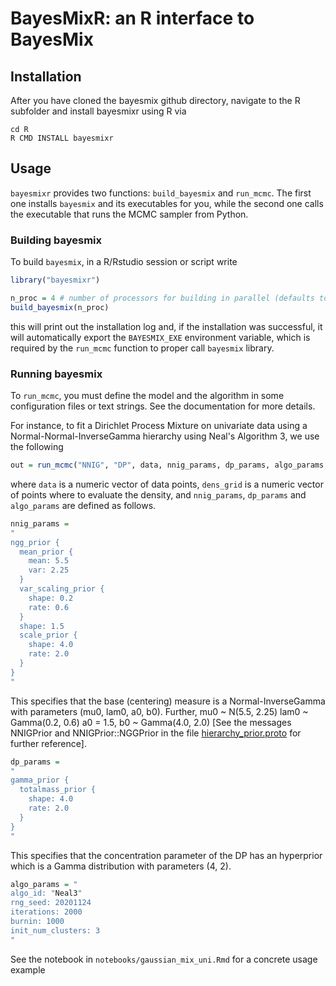 # BayesMixR: an R interface to BayesMix

## Installation

After you have cloned the bayesmix github directory, navigate to the R subfolder and
install bayesmixr using R via

```shell
cd R
R CMD INSTALL bayesmixr
```

## Usage

`bayesmixr` provides two functions: `build_bayesmix` and `run_mcmc`. The first one
installs `bayesmix` and its executables for you, while the second one calls the
executable that runs the MCMC sampler from Python.

### Building bayesmix

To build `bayesmix`, in a R/Rstudio session or script write

```R
library("bayesmixr")

n_proc = 4 # number of processors for building in parallel (defaults to half of your cores)
build_bayesmix(n_proc)
```

this will print out the installation log and, if the installation was successful, it will automatically export the `BAYESMIX_EXE` environment variable, which is required by the `run_mcmc` function to proper call `bayesmix` library.

### Running bayesmix

To `run_mcmc`, you must define the model and the algorithm in some configuration files or
text strings. See the documentation for more details.

For instance, to fit a Dirichlet Process Mixture on univariate data using a Normal-Normal-InverseGamma hierarchy using Neal's Algorithm 3, we use the following

```R
out = run_mcmc("NNIG", "DP", data, nnig_params, dp_params, algo_params, dens_grid)
```

where `data` is a numeric vector of data points, `dens_grid` is a numeric vector of points where to evaluate the density, and `nnig_params`, `dp_params` and `algo_params` are defined as follows.

```R
nnig_params =
"
ngg_prior {
  mean_prior {
    mean: 5.5
    var: 2.25
  }
  var_scaling_prior {
    shape: 0.2
    rate: 0.6
  }
  shape: 1.5
  scale_prior {
    shape: 4.0
    rate: 2.0
  }
}
"
```

This specifies that the base (centering) measure is a Normal-InverseGamma with parameters (mu0, lam0, a0, b0). Further, mu0 ~ N(5.5, 2.25) lam0 ~ Gamma(0.2, 0.6) a0 = 1.5, b0 ~ Gamma(4.0, 2.0) [See the messages NNIGPrior and NNIGPrior::NGGPrior in the file [hierarchy_prior.proto](https://github.com/bayesmix-dev/bayesmix/blob/master/src/proto/hierarchy_prior.proto) for further reference].

```R
dp_params =
"
gamma_prior {
  totalmass_prior {
    shape: 4.0
    rate: 2.0
  }
}
"
```

This specifies that the concentration parameter of the DP has an hyperprior which is a Gamma distribution with parameters (4, 2).

```R
algo_params = "
algo_id: "Neal3"
rng_seed: 20201124
iterations: 2000
burnin: 1000
init_num_clusters: 3
"
```

See the notebook in `notebooks/gaussian_mix_uni.Rmd` for a concrete usage example
